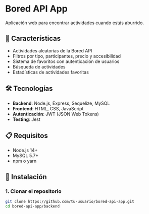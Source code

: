 # Bored API App

Aplicación web para encontrar actividades cuando estás aburrido.

## 🚀 Características
- Actividades aleatorias de la Bored API
- Filtros por tipo, participantes, precio y accesibilidad
- Sistema de favoritos con autenticación de usuarios
- Búsqueda de actividades
- Estadísticas de actividades favoritas

## 🛠️ Tecnologías
- **Backend**: Node.js, Express, Sequelize, MySQL
- **Frontend**: HTML, CSS, JavaScript
- **Autenticación**: JWT (JSON Web Tokens)
- **Testing**: Jest

## 📋 Requisitos
- Node.js 14+
- MySQL 5.7+
- npm o yarn

## 🔧 Instalación

### 1. Clonar el repositorio
```bash
git clone https://github.com/tu-usuario/bored-api-app.git
cd bored-api-app/backend